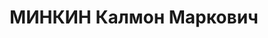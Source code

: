 ---
title: МИНКИН Калмон Маркович
description: 'Род. в 1902, г. Мстиславль БССР, еврей, из служащих, обр.: высшее, член/канд.
  в члены ВКП(б) с 1921, исключен из партии как троцкист в 1936 г. Проживал: Минск.
  Заведующий, Отдел печати при ЦК КП(б)Б

  Арестован 27.12.1936. Обв. по ст. 69, 70, 76 УК БССР - активный участник к/р троцкистско-тер.орг.,
  вредительство. Приговор: судебный орган, 24.11.1937 – ВМН с конфискацией имущества.
  Расстрелян 24.11.1937, г.Минск.

  Реабилитирован ВК ВС СССР 13.08.1957'
---